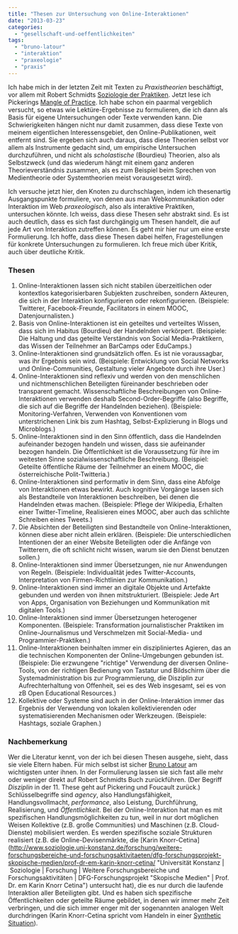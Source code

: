 ```yaml
---
title: "Thesen zur Untersuchung von Online-Interaktionen"
date: "2013-03-23"
categories: 
  - "gesellschaft-und-oeffentlichkeiten"
tags: 
  - "bruno-latour"
  - "interaktion"
  - "praxeologie"
  - "praxis"
---
```


Ich habe mich in der letzten Zeit mit Texten zu _Praxistheorien_ beschäftigt, vor allem mit Robert Schmidts [Soziologie der Praktiken](http://www.amazon.de/Soziologie-Praktiken-Konzeptionelle-taschenbuch-wissenschaft/dp/3518296302 "Soziologie der Praktiken: Konzeptionelle Studien und empirische Analysen (suhrkamp taschenbuch wissenschaft): Amazon.de: Robert Schmidt: Bücher"). Jetzt lese ich Pickerings [Mangle of Practice](http://www.amazon.de/The-Mangle-Practice-Agency-Science/dp/0226668037 "The Mangle of Practice: Time, Agency, and Science: Amazon.de: Andrew Pickering: Englische Bücher"). Ich habe schon ein paarmal vergeblich versucht, so etwas wie Lektüre-Ergebnisse zu formulieren, die ich dann als Basis für eigene Untersuchungen oder Texte verwenden kann. Die Schwierigkeiten hängen nicht nur damit zusammen, dass diese Texte von meinem eigentlichen Interessensgebiet, den Online-Publikationen, weit entfernt sind. Sie ergeben sich auch daraus, dass diese Theorien selbst vor allem als Instrumente gedacht sind, um empirische Untersuchen durchzuführen, und nicht als _scholastische_ (Bourdieu) Theorien, also als Selbstzweck (und das wiederum hängt mit einem ganz anderen Theorieverständnis zusammen, als es zum Beispiel beim Sprechen von Medientheorie oder Systemtheorien meist vorausgesetzt wird).

Ich versuche jetzt hier, den Knoten zu durchschlagen, indem ich thesenartig Ausgangspunkte formuliere, von denen aus man Webkommunikation oder Interaktion im Web _praxeologisch_, also als interaktive Praktiken, untersuchen könnte. Ich weiss, dass diese Thesen sehr abstrakt sind. Es ist auch deutlich, dass es sich fast durchgängig um Thesen handelt, die auf jede Art von Interaktion zutreffen können. Es geht mir hier nur um eine erste Formulierung. Ich hoffe, dass diese Thesen dabei helfen, Fragestellungen für konkrete Untersuchungen zu formulieren. Ich freue mich über Kritik, auch über deutliche Kritik.

### Thesen

1. Online-Interaktionen lassen sich nicht stabilen überzeitlichen oder kontextlos kategorisierbaren Subjekten zuschreiben, sondern Akteuren, die sich in der Interaktion konfigurieren oder rekonfigurieren. (Beispiele: Twitterer, Facebook-Freunde, Facilitators in einem MOOC, Datenjournalisten.)
2. Basis von Online-Interaktionen ist ein geteiltes und verteiltes Wissen, dass sich im Habitus (Bourdieu) der Handelnden verkörpert. (Beispiele: Die Haltung und das geteilte Verständnis von Social Media-Praktikern, das Wissen der Teilnehmer an BarCamps oder EduCamps.)
3. Online-Interaktionen sind grundsätzlich offen. Es ist nie voraussagbar, was ihr Ergebnis sein wird. (Beispiele: Entwicklung von Social Networks und Online-Communities, Gestaltung vieler Angebote durch ihre User.)
4. Online-Interaktionen sind reflexiv und werden von den menschlichen und nichtmenschlichen Beteiligten füreinander beschrieben oder transparent gemacht. Wissenschaftliche Beschreibungen von Online-Interaktionen verwenden deshalb Second-Order-Begriffe (also Begriffe, die sich auf die Begriffe der Handelnden beziehen). (Beispiele: Monitoring-Verfahren, Verwenden von Konventionen vom unterstrichenen Link bis zum Hashtag, Selbst-Explizierung in Blogs und Microblogs.)
5. Online-Interaktionen sind in den Sinn öffentlich, dass die Handelnden aufeinander bezogen handeln und wissen, dass sie aufeinander bezogen handeln. Die Öffentlichkeit ist die Voraussetzung für ihre im weitesten Sinne sozialwissenschaftliche Beschreibung. (Beispiel: Geteilte öffentliche Räume der Teilnehmer an einem MOOC, die österreichische Polit-Twitteria.)
6. Online-Interaktionen sind performativ in dem Sinn, dass eine Abfolge von Interaktionen etwas bewirkt. Auch kognitive Vorgänge lassen sich als Bestandteile von Interaktionen beschreiben, bei denen die Handelnden etwas machen. (Beispiele: Pflege der Wikipedia, Erhalten einer Twitter-Timeline, Realisieren eines MOOC, aber auch das schlichte Schreiben eines Tweets.)
7. Die Absichten der Beteiligten sind Bestandteile von Online-Interaktionen, können diese aber nicht allein erklären. (Beispiele: Die unterschiedlichen Intentionen der an einer Website Beteiligten oder die Anfänge von Twitterern, die oft schlicht nicht wissen, warum sie den Dienst benutzen sollen.)
8. Online-Interaktionen sind immer Übersetzungen, nie nur Anwendungen von Regeln. (Beispiele: Individualität jedes Twitter-Accounts, Interpretation von Firmen-Richtlinien zur Kommunikation.)
9. Online-Interaktionen sind immer an digitale Objekte und Artefakte gebunden und werden von ihnen mitstrukturiert. (Beispiele: Jede Art von Apps, Organisation von Beziehungen und Kommunikation mit digitalen Tools.)
10. Online-Interaktionen sind immer Übersetzungen heterogener Komponenten. (Beispiele: Transformation journalistischer Praktiken im Online-Journalismus und Verschmelzen mit Social-Media- und Programmier-Praktiken.)
11. Online-Interaktionen beinhalten immer ein diszipliniertes Agieren, das an die technischen Komponenten der Online-Umgebungen gebunden ist. (Beispiele: Die erzwungene "richtige" Verwendung der diversen Online-Tools, von der richtigen Bedienung von Tastatur und Bildschirm über die Systemadministration bis zur Programmierung, die Disziplin zur Aufrechterhaltung von Offenheit, sei es des Web insgesamt, sei es von zB Open Educational Resources.)
12. Kollektive oder Systeme sind auch in der Online-Interaktion immer das Ergebnis der Verwendung von lokalen kollektivierenden oder systematisierenden Mechanismen oder Werkzeugen. (Beispiele: Hashtags, soziale Graphen.)

### Nachbemerkung

Wer die Literatur kennt, von der ich bei diesen Thesen ausgehe, sieht, dass sie viele Eltern haben. Für mich selbst ist sicher [Bruno Latour](http://www.bruno-latour.fr/ "bruno-latour.fr") am wichtigsten unter ihnen. In der Formulierung lassen sie sich fast alle mehr oder weniger direkt auf Robert Schmidts Buch zurückführen. (Der Begriff _Disziplin_ in der 11. These geht auf Pickering und Foucault zurück.) Schlüsselbegriffe sind _agency_, also Handlungsfähigkeit, Handlungsvollmacht, _performance_, also Leistung, Durchführung, Realisierung, und _Öffentlichkeit_. Bei der Online-Interaktion hat man es mit spezifischen Handlungsmöglichkeiten zu tun, weil in nur dort möglichen Weisen Kollektive (z.B. große Communities) und Maschinen (z.B. Cloud-Dienste) mobilisiert werden. Es werden spezifische soziale Strukturen realisiert (z.B. die Online-Devisenmärkte, die [Karin Knorr-Cetina](http://www.soziologie.uni-konstanz.de/forschung/weitere-forschungsbereiche-und-forschungsaktivitaeten/dfg-forschungsprojekt-skopische-medien/prof-dr-em-karin-knorr-cetina/ "Universität Konstanz | Soziologie | Forschung | Weitere Forschungsbereiche und Forschungsaktivitäten | DFG-Forschungsprojekt "Skopische Medien" | Prof. Dr. em Karin Knorr Cetina") untersucht hat), die es nur durch die laufende Interaktion aller Beteiligten gibt. Und es haben sich spezifische Öffentlichkeiten oder geteilte Räume gebildet, in denen wir immer mehr Zeit verbringen, und die sich immer enger mit der sogenannten analogen Welt durchdringen (Karin Knorr-Cetina spricht vom Handeln in einer [Synthetic Situation](http://kops.ub.uni-konstanz.de/handle/urn:nbn:de:bsz:352-opus-81049 "The Synthetic Situation : Interactionism for a Global World")).
